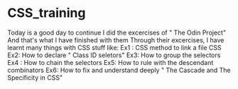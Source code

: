 # CSS_training
Today is a good day to continue
I did the excercises of " The Odin Project"
And that's what I have finished with them
Through their excercises, I have learnt many things with CSS stuff like:
Ex1 : CSS method to link a file CSS
Ex2: How to declare " Class ID seletors"
Ex3: How to group the selectors
Ex4 : How to chain the selectors
Ex5: How to rule with the descendant combinators
Ex6: How to fix and understand deeply " The Cascade and The Specificity in CSS"


